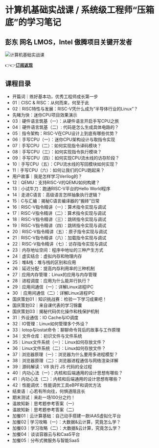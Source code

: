 计算机基础实战课 / 系统级工程师“压箱底”的学习笔记
===========================

彭东 **网名 LMOS，Intel 傲腾项目关键开发者**
------------------------------

![计算机基础实战课](https://www.geekgay.com/storage/geek/geek_2283082bd03078e33c821391f02c4f10.jpg)  
  
👉👉[**订阅返现**](https://time.geekbang.org/column/intro/100117801?code=4LXT5pcd6QqpFQorqJQuE0l3OtlrsKps44kTN%2FL2-OQ%3D "计算机基础实战课")  
  
课程目录
----

  
  
- 开篇词｜练好基本功，优秀工程师成长第一步
- 01｜CISC &amp; RISC：从何而来，何至于此
- 02｜RISC特性与发展：RISC-V凭什么成为“半导体行业的Linux”？
- 先睹为快：迷你CPU项目效果演示
- 03｜硬件语言筑基（一）：从硬件语言开启手写CPU之旅
- 04｜硬件语言筑基（二）: 代码是怎么生成具体电路的？
- 05｜指令架构：RISC-V在CPU设计上到底有哪些优势？
- 06｜手写CPU（一）：迷你CPU架构设计与取指令实现
- 07｜手写CPU（二）：如何实现指令译码模块？
- 08｜手写CPU（三）：如何实现指令执行模块？
- 09｜手写CPU（四）：如何实现CPU流水线的访存阶段？
- 10｜手写CPU（五）：CPU流水线的写回模块如何实现？
- 11｜手写CPU（六）：如何让我们的CPU跑起来？
- 用户故事｜我是怎样学习Verilog的？
- 12｜QEMU：支持RISC-V的QEMU如何构建？
- 13｜小试牛刀：跑通RISC-V平台的Hello World程序
- 14｜走进C语言：高级语言怎样抽象执行逻辑？
- 15｜C与汇编：揭秘C语言编译器的“搬砖”日常
- 16｜RISC-V指令精讲（一）：算术指令实现与调试
- 17｜RISC-V指令精讲（二）：算术指令实现与调试
- 18｜RISC-V指令精讲（三）：跳转指令实现与调试
- 19｜RISC-V指令精讲（四）：跳转指令实现与调试
- 20｜RISC-V指令精讲（五）：原子指令实现与调试
- 21｜RISC-V指令精讲（六）：加载指令实现与调试
- 22｜RISC-V指令精讲（七）：访存指令实现与调试
- 23｜内存地址空间：程序中地址的三种产生方式
- 24｜虚实结合：虚拟内存和物理内存
- 25｜堆&amp;栈：堆与栈的区别和应用
- 26｜延迟分配：提高内存利用率的三种机制
- 27｜应用内存管理：Linux的应用与内存管理
- 28｜进程调度：应用为什么能并行执行？
- 29｜应用间通信（一）：详解Linux进程IPC
- 30 ｜应用间通信（二）：详解Linux进程IPC
- 国庆策划01｜知识挑战赛：检验一下学习成果吧！
- 国庆策划02｜来自课代表的学习锦囊
- 国庆策划03｜揭秘代码优化操作和栈保护机制
- 31｜外设通信：IO Cache与IO调度
- 32｜IO管理：Linux如何管理多个外设？
- 33｜lotop与lostat命令：聊聊命令背后的故事与工作原理
- 34｜文件仓库：初识文件与文件系统
- 35｜Linux文件系统（一）：Linux如何存放文件？
- 36｜Linux文件系统（二）：Linux如何存放文件？
- 37｜浏览器原理（一）：浏览器为什么要用多进程模型？
- 38｜浏览器原理（二）：浏览器进程通信与网络渲染详解
- 39｜源码解读：V8 执行 JS 代码的全过程
- 40｜内功心法（一）：内核和后端通用的设计思想有哪些？
- 41｜内功心法（二）：内核和后端通用的设计思想有哪些？
- 42｜性能调优：性能调优工具eBPF和调优方法
- 结束语｜心若有所向往，何惧道阻且长
- 期末测试｜来赴一场100分之约！
- 温故知新｜思考题参考答案（一）
- 温故知新｜思考题参考答案（二）
- 加餐01｜云计算基础：自己动手搭建一款IAAS虚拟化平台
- 加餐02 | 学习攻略（一）：大数据&amp;云计算，究竟怎么学？
- 加餐03｜学习攻略（二）：大数据&amp;云计算，究竟怎么学？
- 加餐04｜谈谈容器云与和CaaS平台
- 加餐05｜分布式微服务与智能SaaS